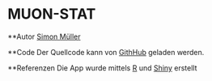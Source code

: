 MUON-STAT
========================================================

**Autor
[Simon M&uuml;ller](http://muon-stat.com)


**Code
Der Quellcode kann von [GithHub](https://github.com/sipemu/ShinyTwitterExample) geladen werden.


**Referenzen
Die App wurde mittels [R](http://www.r-project.org/) und [Shiny](http://www.rstudio.com/shiny/) erstellt
